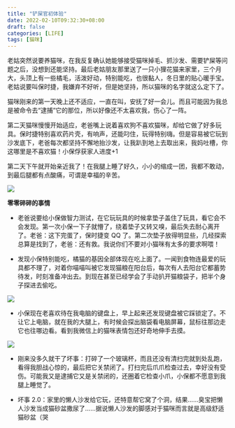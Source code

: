 ```yaml
---
title: "铲屎官初体验"
date: 2022-02-10T09:32:30+08:00
draft: false
categories: [LIFE]
tags: [猫咪]
---
```


老姑突然说要养猫咪，在我反复确认她能够接受猫咪掉毛、抓沙发、需要铲屎等问题之后，没想到还能坚持。最后老姑朋友那里送了一只小狸花猫来家里，三个月大，头顶上有一些橘毛，活泼好动，特别能吃，也很黏人，冬日里的贴心暖手宝。老姑说要叫保时捷，我嫌弃不好听，但是她坚持，所以猫咪的名字就这么定下了。

<!--more-->

猫咪刚来的第一天晚上还不适应，一直在叫，安抚了好一会儿。而且可能因为我总是被命令去“逮捕”它的那位，所以好像还不太喜欢我，伤心了一阵。

第二天猫咪慢慢开始适应，老爸嘴上说着喜欢狗不喜欢猫咪，却给它做了好多玩具。保时捷特别喜欢药片壳，有响声，还能叼住，玩得特别嗨。但是容易被它玩到沙发底下，老爸每次都坚持不懈地抬沙发，让我趴到地上去取出来，我妈吐槽，你这哪里是不喜欢猫！小保俘获家人进度+1

第二天下午就开始亲近我了！在我腿上睡了好久，小小的缩成一团，我都不敢动，到最后腿都有点酸痛，可谓是幸福的辛苦。

![](https://s2.loli.net/2022/02/10/l8QvsT2WHVXAGF3.jpg)

**零零碎碎的事情**

- 老爸说要给小保做智力测试，在它玩玩具的时候拿垫子盖住了玩具，看它会不会发现。第一次小保一下子就懵了，绕着垫子又转又嗅，最后失去耐心离开了。老爸：这下完蛋了，保时捷变 QQ 了。第二次垫子放得明显些，几经探索总算是找到了，老爸：还有救。我说你们不要对小猫咪有太多的要求啊喂！

- 发现小保特别能吃，橘猫的基因全部体现在吃上面了。一闻到食物连最爱的玩具都不理了，对着你喵喵叫被它发现猫粮在阳台后，每次有人去阳台它都蓄势待发，时刻准备冲出去。到现在甚至已经学会了手动扒开猫粮袋子，把半个身子探进去偷吃。

![](https://s2.loli.net/2022/02/10/Au2VjgIEli5XqvQ.jpg)

- 小保现在老喜欢待在我电脑的键盘上，早上起来还发现键盘被它踩锁定了。不让它上电脑，就在我的大腿上，有时候会探出脑袋看电脑屏幕，鼠标往那边走它也往哪边看。看到我微信上的猫咪表情包还好奇地伸手去摸。

![](https://s2.loli.net/2022/02/10/znwoFyDTLjU5hWu.jpg)

- 刚来没多久就干了坏事：打碎了一个玻璃杯，而且还没有清扫完就到处乱跑，看得我胆战心惊的，最后把它关禁闭了。打扫完后爪爪检查过去，幸好没有受伤。可能我又是逮捕它又是关禁闭的，还圈着它检查小爪，小保都不愿意到我腿上睡觉了。

- 坏事 2.0：家里的懒人沙发给它玩，还特意帮它窝了个洞，结果......臭宝把懒人沙发当成猫砂盆撒尿了......据说懒人沙发的脚感对于猫咪而言就是高级舒适猫砂盆（哭
